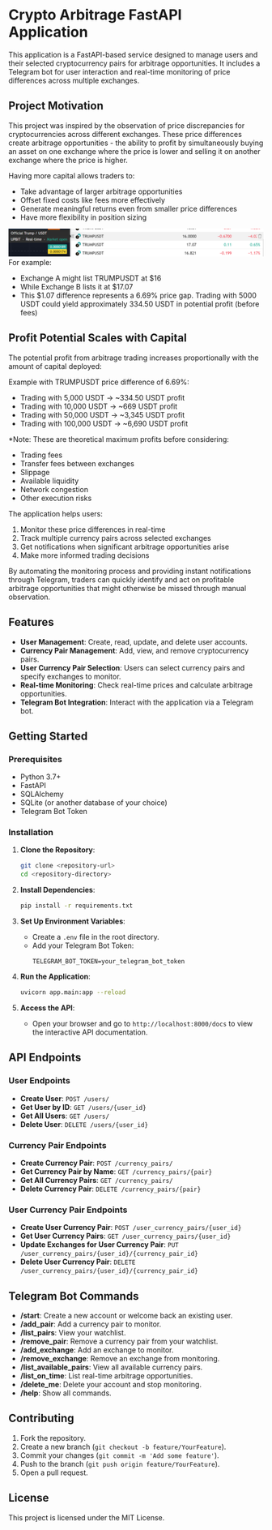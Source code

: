 # Crypto Arbitrage FastAPI Application

This application is a FastAPI-based service designed to manage users and their selected cryptocurrency pairs for arbitrage opportunities. It includes a Telegram bot for user interaction and real-time monitoring of price differences across multiple exchanges.

## Project Motivation

This project was inspired by the observation of price discrepancies for cryptocurrencies across different exchanges. These price differences create arbitrage opportunities - the ability to profit by simultaneously buying an asset on one exchange where the price is lower and selling it on another exchange where the price is higher.

Having more capital allows traders to:
- Take advantage of larger arbitrage opportunities
- Offset fixed costs like fees more effectively
- Generate meaningful returns even from smaller price differences
- Have more flexibility in position sizing

![Trump Arbitrage Example](trump.png)
For example:
- Exchange A might list TRUMPUSDT at $16
- While Exchange B lists it at $17.07
- This $1.07 difference represents a 6.69% price gap. Trading with 5000 USDT could yield approximately 334.50 USDT in potential profit (before fees)


## Profit Potential Scales with Capital

The potential profit from arbitrage trading increases proportionally with the amount of capital deployed:

Example with TRUMPUSDT price difference of 6.69%:
- Trading with 5,000 USDT → ~334.50 USDT profit
- Trading with 10,000 USDT → ~669 USDT profit  
- Trading with 50,000 USDT → ~3,345 USDT profit
- Trading with 100,000 USDT → ~6,690 USDT profit

*Note: These are theoretical maximum profits before considering:
- Trading fees
- Transfer fees between exchanges
- Slippage
- Available liquidity
- Network congestion
- Other execution risks




The application helps users:
1. Monitor these price differences in real-time
2. Track multiple currency pairs across selected exchanges
3. Get notifications when significant arbitrage opportunities arise
4. Make more informed trading decisions

By automating the monitoring process and providing instant notifications through Telegram, traders can quickly identify and act on profitable arbitrage opportunities that might otherwise be missed through manual observation.


## Features

- **User Management**: Create, read, update, and delete user accounts.
- **Currency Pair Management**: Add, view, and remove cryptocurrency pairs.
- **User Currency Pair Selection**: Users can select currency pairs and specify exchanges to monitor.
- **Real-time Monitoring**: Check real-time prices and calculate arbitrage opportunities.
- **Telegram Bot Integration**: Interact with the application via a Telegram bot.

## Getting Started

### Prerequisites

- Python 3.7+
- FastAPI
- SQLAlchemy
- SQLite (or another database of your choice)
- Telegram Bot Token

### Installation

1. **Clone the Repository**:
   ```bash
   git clone <repository-url>
   cd <repository-directory>
   ```

2. **Install Dependencies**:
   ```bash
   pip install -r requirements.txt
   ```

3. **Set Up Environment Variables**:
   - Create a `.env` file in the root directory.
   - Add your Telegram Bot Token:
     ```
     TELEGRAM_BOT_TOKEN=your_telegram_bot_token
     ```

4. **Run the Application**:
   ```bash
   uvicorn app.main:app --reload
   ```

5. **Access the API**:
   - Open your browser and go to `http://localhost:8000/docs` to view the interactive API documentation.

## API Endpoints

### User Endpoints

- **Create User**: `POST /users/`
- **Get User by ID**: `GET /users/{user_id}`
- **Get All Users**: `GET /users/`
- **Delete User**: `DELETE /users/{user_id}`

### Currency Pair Endpoints

- **Create Currency Pair**: `POST /currency_pairs/`
- **Get Currency Pair by Name**: `GET /currency_pairs/{pair}`
- **Get All Currency Pairs**: `GET /currency_pairs/`
- **Delete Currency Pair**: `DELETE /currency_pairs/{pair}`

### User Currency Pair Endpoints

- **Create User Currency Pair**: `POST /user_currency_pairs/{user_id}`
- **Get User Currency Pairs**: `GET /user_currency_pairs/{user_id}`
- **Update Exchanges for User Currency Pair**: `PUT /user_currency_pairs/{user_id}/{currency_pair_id}`
- **Delete User Currency Pair**: `DELETE /user_currency_pairs/{user_id}/{currency_pair_id}`

## Telegram Bot Commands

- **/start**: Create a new account or welcome back an existing user.
- **/add_pair**: Add a currency pair to monitor.
- **/list_pairs**: View your watchlist.
- **/remove_pair**: Remove a currency pair from your watchlist.
- **/add_exchange**: Add an exchange to monitor.
- **/remove_exchange**: Remove an exchange from monitoring.
- **/list_available_pairs**: View all available currency pairs.
- **/list_on_time**: List real-time arbitrage opportunities.
- **/delete_me**: Delete your account and stop monitoring.
- **/help**: Show all commands.

## Contributing

1. Fork the repository.
2. Create a new branch (`git checkout -b feature/YourFeature`).
3. Commit your changes (`git commit -m 'Add some feature'`).
4. Push to the branch (`git push origin feature/YourFeature`).
5. Open a pull request.

## License

This project is licensed under the MIT License.